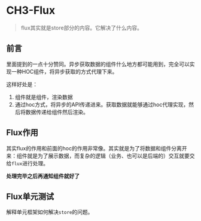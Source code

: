 # CH3-Flux
> flux其实就是store部分的内容。它解决了什么内容。

## 前言

里面提到的一点十分赞同。异步获取数据的组件什么地方都可能用到，完全可以实现一种HOC组件，将异步获取的方式代理下来。

这样好处是：

1. 组件就是组件，渲染数据
2. 通过hoc方式，将异步的API传递进来。获取数据就能够通过hoc代理实现，然后将数据传递给组件然后渲染。

## Flux作用

其实flux的作用和前面的hoc的作用非常像。其实就是为了将数据和组件分离开来：组件就是为了展示数据，而复杂的逻辑（业务、也可以是后端的）交互就要交给`flux`进行处理。

**处理完毕之后再通知组件就好了**

## Flux单元测试

解释单元框架如何解决`store`的问题。


